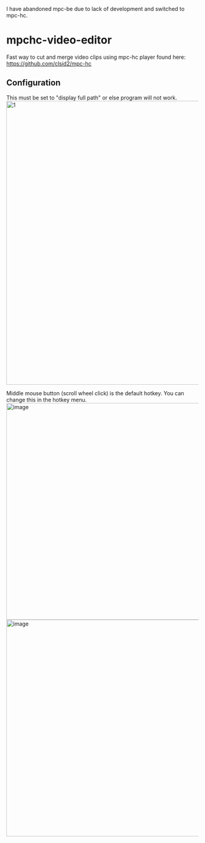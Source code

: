 I have abandoned mpc-be due to lack of development and switched to mpc-hc.

# mpchc-video-editor
Fast way to cut and merge video clips using mpc-hc player found here: https://github.com/clsid2/mpc-hc

## Configuration
This must be set to "display full path" or else program will not work.
<img width="773" height="741" alt="1" src="https://github.com/user-attachments/assets/762856cb-a3d8-4ca9-be54-53942bf39471" />

Middle mouse button (scroll wheel click) is the default hotkey. You can change this in the hotkey menu.
<img width="1127" height="566" alt="image" src="https://github.com/user-attachments/assets/f0cbeb87-3d7d-46bc-b308-23275a3dddac" />
<img width="1127" height="566" alt="image" src="https://github.com/user-attachments/assets/9716742c-f0a9-42d5-b625-e61ea654bbab" />



